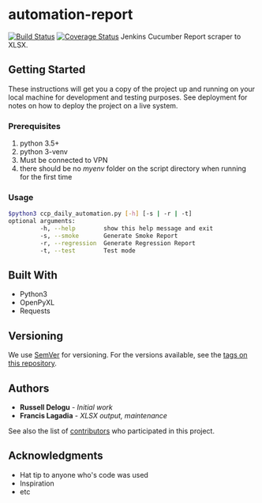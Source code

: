 # automation-report

[![Build Status](https://travis-ci.org/fczero/automation-report.svg?branch=master)](https://travis-ci.org/fczero/automation-report)
[![Coverage Status](https://coveralls.io/repos/github/fczero/automation-report/badge.svg?branch=master)](https://coveralls.io/github/fczero/automation-report?branch=master)
Jenkins Cucumber Report scraper to XLSX.
## Getting Started

These instructions will get you a copy of the project up and running on your local machine for development and testing purposes. See deployment for notes on how to deploy the project on a live system.

### Prerequisites
1. python 3.5+
1. python 3-venv
1. Must be connected to VPN
1. there should be no *myenv* folder on the script directory when running for the first time

### Usage

```sh
$python3 ccp_daily_automation.py [-h] [-s | -r | -t]
optional arguments:
         -h, --help        show this help message and exit
         -s, --smoke       Generate Smoke Report
         -r, --regression  Generate Regression Report
         -t, --test        Test mode
```

## Built With

* Python3
* OpenPyXL
* Requests

## Versioning

We use [SemVer](http://semver.org/) for versioning. For the versions available, see the [tags on this repository](https://github.com/your/project/tags). 

## Authors

* **Russell Delogu** - *Initial work*
* **Francis Lagadia** - *XLSX output, maintenance*

See also the list of [contributors](https://github.com/your/project/contributors) who participated in this project.

## Acknowledgments

* Hat tip to anyone who's code was used
* Inspiration
* etc
